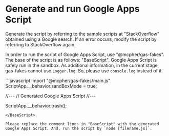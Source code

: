 # Generate and run Google Apps Script

Generate the script by referring to the sample scripts at "StackOverflow" obtained using a Google search. If an error occurs, modify the script by referring to StackOverflow again.

In order to run the script of Google Apps Script, use "@mcpher/gas-fakes". The base of the script is as follows: "BaseScript". Google Apps Script is safely run in the sandbox. As additional information, in the current stage, gas-fakes cannot use `Logger.log`. So, please use `console.log` instead of it.

<BaseScript>
```javascript
import "@mcpher/gas-fakes/main.js"
ScriptApp.__behavior.sandBoxMode = true;

//---
// Generated Google Apps Script
//---

ScriptApp.__behavior.trash();
```
</BaseScript>

Please replace the comment lines in "BaseScript" with the generated Google Apps Script. And, run the script by `node [filename.js]`.
